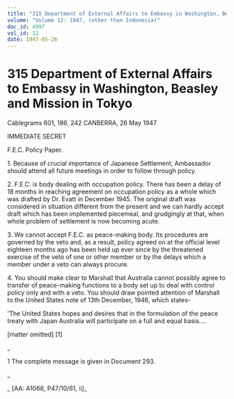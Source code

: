 ```yaml
---
title: "315 Department of External Affairs to Embassy in Washington, Beasley and Mission in Tokyo"
volume: "Volume 12: 1947, (other than Indonesia)"
doc_id: 4997
vol_id: 12
date: 1947-05-26
---
```


# 315 Department of External Affairs to Embassy in Washington, Beasley and Mission in Tokyo

Cablegrams 601, 186, 242 CANBERRA, 26 May 1947

IMMEDIATE SECRET

F.E.C. Policy Paper.

1\. Because of crucial importance of Japanese Settlement, Ambassador should attend all future meetings in order to follow through policy.

2\. F.E.C. is body dealing with occupation policy. There has been a delay of 18 months in reaching agreement on occupation policy as a whole which was drafted by Dr. Evatt in December 1945. The original draft was considered in situation different from the present and we can hardly accept draft which has been implemented piecemeal, and grudgingly at that, when whole problem of settlement is now becoming acute.

3\. We cannot accept F.E.C. as peace-making body. Its procedures are governed by the veto and, as a result, policy agreed on at the official level eighteen months ago has been held up ever since by the threatened exercise of the veto of one or other member or by the delays which a member under a veto can always procure.

4\. You should make clear to Marshall that Australia cannot possibly agree to transfer of peace-making functions to a body set up to deal with control policy only and with a veto. You should draw pointed attention of Marshall to the United States note of 13th December, 1946, which states-

'The United States hopes and desires that in the formulation of the peace treaty with Japan Australia will participate on a full and equal basis....

[matter omitted] [1]

_

1 The complete message is given in Document 293.

_

_ [AA: A1068, P47/10/61, ii]_
